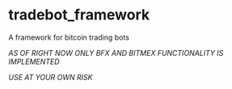 # tradebot_framework
A framework for bitcoin trading bots

*AS OF RIGHT NOW ONLY BFX AND BITMEX FUNCTIONALITY IS IMPLEMENTED*

*USE AT YOUR OWN RISK*
